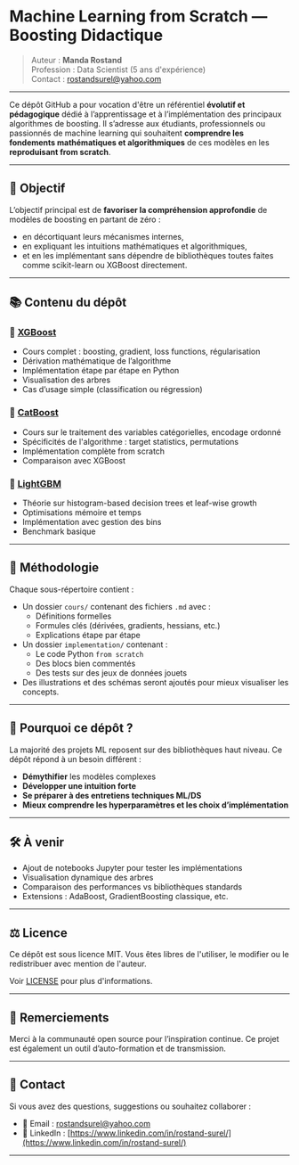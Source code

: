 # Machine Learning from Scratch — Boosting Didactique

> Auteur : **Manda Rostand**  
> Profession : Data Scientist (5 ans d'expérience)  
> Contact : rostandsurel@yahoo.com

---

Ce dépôt GitHub a pour vocation d'être un référentiel **évolutif et pédagogique** dédié à l’apprentissage et à l’implémentation des principaux algorithmes de boosting. Il s’adresse aux étudiants, professionnels ou passionnés de machine learning qui souhaitent **comprendre les fondements mathématiques et algorithmiques** de ces modèles en les **reproduisant from scratch**.

---

## 🚀 Objectif

L’objectif principal est de **favoriser la compréhension approfondie** de modèles de boosting en partant de zéro :
- en décortiquant leurs mécanismes internes,
- en expliquant les intuitions mathématiques et algorithmiques,
- et en les implémentant sans dépendre de bibliothèques toutes faites comme scikit-learn ou XGBoost directement.

---

## 📚 Contenu du dépôt

### 🔹 [XGBoost](./xgboost_from_scratch)
- Cours complet : boosting, gradient, loss functions, régularisation
- Dérivation mathématique de l’algorithme
- Implémentation étape par étape en Python
- Visualisation des arbres
- Cas d’usage simple (classification ou régression)

### 🔹 [CatBoost](./catboost_from_scratch)
- Cours sur le traitement des variables catégorielles, encodage ordonné
- Spécificités de l'algorithme : target statistics, permutations
- Implémentation complète from scratch
- Comparaison avec XGBoost

### 🔹 [LightGBM](./lightgbm_from_scratch)
- Théorie sur histogram-based decision trees et leaf-wise growth
- Optimisations mémoire et temps
- Implémentation avec gestion des bins
- Benchmark basique

---

## 🧠 Méthodologie

Chaque sous-répertoire contient :
- Un dossier `cours/` contenant des fichiers `.md` avec :
  - Définitions formelles
  - Formules clés (dérivées, gradients, hessians, etc.)
  - Explications étape par étape
- Un dossier `implementation/` contenant :
  - Le code Python `from scratch`
  - Des blocs bien commentés
  - Des tests sur des jeux de données jouets
- Des illustrations et des schémas seront ajoutés pour mieux visualiser les concepts.

---

## 📌 Pourquoi ce dépôt ?

La majorité des projets ML reposent sur des bibliothèques haut niveau. Ce dépôt répond à un besoin différent :
- **Démythifier** les modèles complexes
- **Développer une intuition forte**
- **Se préparer à des entretiens techniques ML/DS**
- **Mieux comprendre les hyperparamètres et les choix d’implémentation**

---

## 🛠️ À venir

- Ajout de notebooks Jupyter pour tester les implémentations
- Visualisation dynamique des arbres
- Comparaison des performances vs bibliothèques standards
- Extensions : AdaBoost, GradientBoosting classique, etc.

---

## ⚖️ Licence

Ce dépôt est sous licence MIT. Vous êtes libres de l'utiliser, le modifier ou le redistribuer avec mention de l'auteur.

Voir [LICENSE](./LICENSE) pour plus d'informations.

---

## 🙌 Remerciements

Merci à la communauté open source pour l’inspiration continue. Ce projet est également un outil d’auto-formation et de transmission.

---

## 📩 Contact

Si vous avez des questions, suggestions ou souhaitez collaborer :

- 📧 Email : rostandsurel@yahoo.com
- 💼 LinkedIn : [https://www.linkedin.com/in/rostand-surel/](https://www.linkedin.com/in/rostand-surel/)

---
